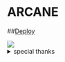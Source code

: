 # ARCANE

##[Deploy](https://dashboard.heroku.com/new?button-url=https%3A%2F%2Fgithub.com%2FArcane120%2Heroku-Setup&template=https%3A%2F%2Fgithub.com%2FArcane120%2FHeroku-Setup)




<img src="https://telegra.ph/file/c93fe3cca630875166788.jpg"/>

<details>

<summary> special thanks </summary>

<b>LEGEND X (@LEGENDX22) A CODER AND HELPER AND FRIEND</b>

<h1>#TEAMLEGEND</h1>

</details>
